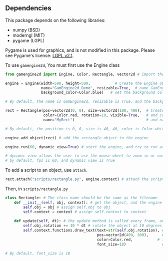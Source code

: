 ## Dependencies

This package depends on the following libraries:

- numpy (BSD)
- moderngl (MIT)
- pygame (LGPL)

Pygame is used for graphics, and is not modified in this package. Please see Pygame's license: [LGPL v2.1](https://www.pygame.org/docs/).

To use `gamengine2d`, You must first use the Engine class

```python
from gamengine2d import Engine, Color, Rectangle, vector2d # import the Engine Rectangle, vector2d, and Color classes

engine = Engine(width=500, height=500,           # Create the Engine object that opens a window of height 500, width 500,
                name="GamEngine2d Demo", resizable=True,  # name GamEngine2d Demo, and make the window resizable,
                background_color=Color.blue)   # set the background color to blue

# By default, the name is GamEngine2d, resizable is True, and the background color is Color.black

rect = Rectangle(pos=vector2d(0, 0), size=vector2d(100, 400),  # Create a rectangle at 0, 0, with size 100, 400,
                 color=Color.red, rotation=10, visible=True,   # and color red, and rotation 10 degrees, and make it visible,
                 name="MyRect")                                # and name it MyRect

# By default, the position is 0, 0, size is 40, 40, color is Color.white, rotation is 0, visible is True, and name is rectangle

engine.add_object(rect) # add the rectangle object to the engine

engine.run(60, dynamic_view=True) # start the engine, and try to run at 60 fps, and dynamic view is True

# dynamic view allows the user to use the mouse wheel to zoom in or out, or left click and drag to pan around.
# by default, fps is 60, and dynamic view is True
```

To add a script to an object, use `attach`.

```python
rect.attach("scripts/rectangle.py", engine.context) # attach the script rectangle.py to the rect object with the engine context
```
Then, in ``scripts/rectangle.py``

```python
class Rectangle: # The class name should be the same as the filename
    def __init__(self, obj, context): # get the object, and the engine context
        self.obj = obj # assign self.obj to obj
        self.context = context # assign self.context to context
    
    def update(self, dt): # the update method is called every frame, and takes dt which is delta time
        self.obj.rotation += 10 * dt # rotate the object at 10 degrees per second
        self.context.functions.draw_text(text=str(self.obj.rotation), # Draw the current rotation as text
                                         pos=vector2d(400, 300),      # at 400, 300
                                         color=Color.red,           # in red
                                         font_size=18)                # with font size 18

# By default, font_size is 18
```
